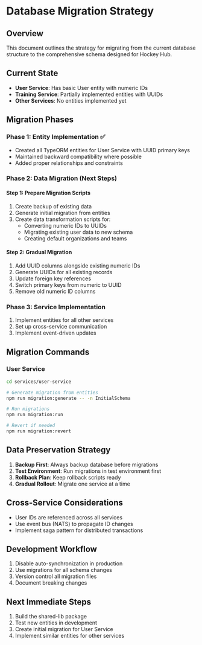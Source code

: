 # Database Migration Strategy

## Overview

This document outlines the strategy for migrating from the current database structure to the comprehensive schema designed for Hockey Hub.

## Current State

- **User Service**: Has basic User entity with numeric IDs
- **Training Service**: Partially implemented entities with UUIDs
- **Other Services**: No entities implemented yet

## Migration Phases

### Phase 1: Entity Implementation ✅
- Created all TypeORM entities for User Service with UUID primary keys
- Maintained backward compatibility where possible
- Added proper relationships and constraints

### Phase 2: Data Migration (Next Steps)

#### Step 1: Prepare Migration Scripts
1. Create backup of existing data
2. Generate initial migration from entities
3. Create data transformation scripts for:
   - Converting numeric IDs to UUIDs
   - Migrating existing user data to new schema
   - Creating default organizations and teams

#### Step 2: Gradual Migration
1. Add UUID columns alongside existing numeric IDs
2. Generate UUIDs for all existing records
3. Update foreign key references
4. Switch primary keys from numeric to UUID
5. Remove old numeric ID columns

### Phase 3: Service Implementation
1. Implement entities for all other services
2. Set up cross-service communication
3. Implement event-driven updates

## Migration Commands

### User Service
```bash
cd services/user-service

# Generate migration from entities
npm run migration:generate -- -n InitialSchema

# Run migrations
npm run migration:run

# Revert if needed
npm run migration:revert
```

## Data Preservation Strategy

1. **Backup First**: Always backup database before migrations
2. **Test Environment**: Run migrations in test environment first
3. **Rollback Plan**: Keep rollback scripts ready
4. **Gradual Rollout**: Migrate one service at a time

## Cross-Service Considerations

- User IDs are referenced across all services
- Use event bus (NATS) to propagate ID changes
- Implement saga pattern for distributed transactions

## Development Workflow

1. Disable auto-synchronization in production
2. Use migrations for all schema changes
3. Version control all migration files
4. Document breaking changes

## Next Immediate Steps

1. Build the shared-lib package
2. Test new entities in development
3. Create initial migration for User Service
4. Implement similar entities for other services